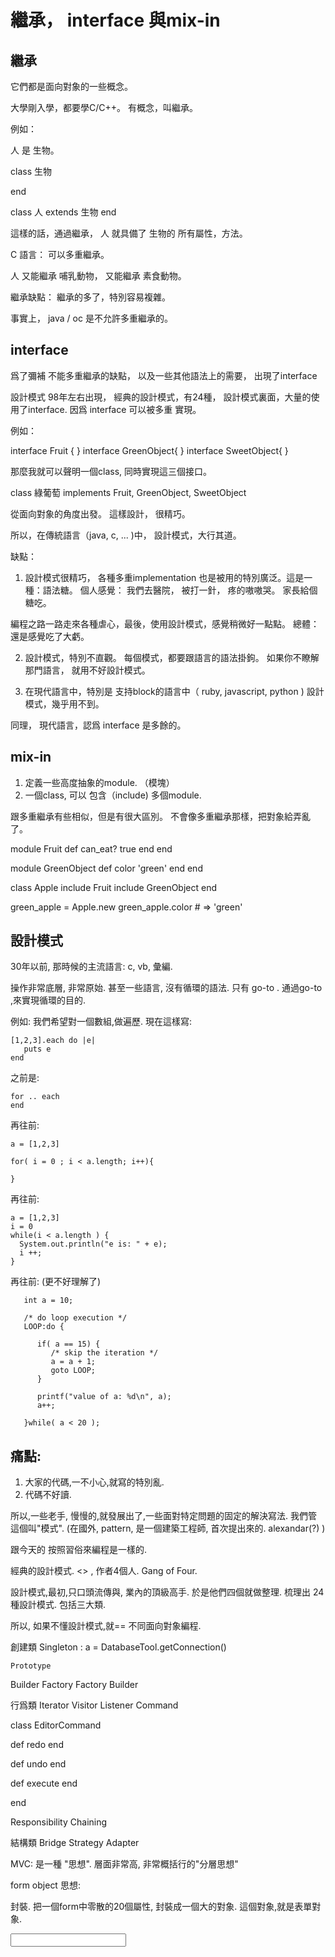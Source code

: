 # 繼承， interface 與mix-in

## 繼承
它們都是面向對象的一些概念。

大學剛入學，都要學C/C++。 有概念，叫繼承。

例如：

人 是 生物。

class 生物

end

class 人 extends 生物
end

這樣的話，通過繼承， 人 就具備了 生物的 所有屬性，方法。

C 語言：  可以多重繼承。

人 又能繼承 哺乳動物， 又能繼承 素食動物。

繼承缺點： 繼承的多了，特別容易複雜。

事實上， java / oc 是不允許多重繼承的。

## interface

爲了彌補 不能多重繼承的缺點， 以及一些其他語法上的需要， 出現了interface

設計模式 98年左右出現， 經典的設計模式，有24種， 設計模式裏面，大量的使用了interface.
因爲 interface 可以被多重 實現。

例如：

interface Fruit { }
interface GreenObject{ }
interface SweetObject{ }


那麼我就可以聲明一個class, 同時實現這三個接口。

class 綠葡萄 implements Fruit, GreenObject, SweetObject

從面向對象的角度出發。 這樣設計， 很精巧。

所以，在傳統語言（java, c, ... )中， 設計模式，大行其道。

缺點：

1. 設計模式很精巧， 各種多重implementation 也是被用的特別廣泛。這是一種：語法糖。
個人感覺：  我們去醫院， 被打一針， 疼的嗷嗷哭。 家長給個糖吃。

編程之路一路走來各種虐心，最後，使用設計模式，感覺稍微好一點點。
總體： 還是感覺吃了大虧。

2. 設計模式，特別不直觀。 每個模式，都要跟語言的語法掛鉤。 如果你不瞭解那門語言，
就用不好設計模式。

3. 在現代語言中，特別是 支持block的語言中（ ruby, javascript, python ) 設計模式，幾乎用不到。

同理， 現代語言，認爲 interface 是多餘的。


## mix-in

1. 定義一些高度抽象的module. （模塊）
2. 一個class, 可以 包含（include) 多個module.

跟多重繼承有些相似，但是有很大區別。  不會像多重繼承那樣，把對象給弄亂了。

module Fruit
  def can_eat?
    true
  end
end

module GreenObject
  def color
    'green'
  end
end

class Apple
  include Fruit
  include GreenObject
end


green_apple = Apple.new
green_apple.color  # => 'green'






## 設計模式

30年以前, 那時候的主流語言: c, vb, 彙編.

操作非常底層, 非常原始. 甚至一些語言, 沒有循環的語法.
只有 go-to .  通過go-to ,來實現循環的目的.

例如:  我們希望對一個數組,做遍歷.  現在這樣寫:

```
[1,2,3].each do |e|
   puts e
end
```

之前是:

```
for .. each
end
```

再往前:

```
a = [1,2,3]

for( i = 0 ; i < a.length; i++){

}
```

再往前:

```
a = [1,2,3]
i = 0
while(i < a.length ) {
  System.out.println("e is: " + e);
  i ++;
}

```

再往前:  (更不好理解了)

```
   int a = 10;

   /* do loop execution */
   LOOP:do {

      if( a == 15) {
         /* skip the iteration */
         a = a + 1;
         goto LOOP;
      }

      printf("value of a: %d\n", a);
      a++;

   }while( a < 20 );

```

## 痛點:

1. 大家的代碼,一不小心,就寫的特別亂.
2. 代碼不好讀.

所以,一些老手, 慢慢的,就發展出了,一些面對特定問題的固定的解決寫法.
我們管這個叫"模式".  (在國外, pattern, 是一個建築工程師, 首次提出來的.
alexandar(?) )

跟今天的 按照習俗來編程是一樣的.

經典的設計模式. <<Design patterns>> , 作者4個人. Gang of Four.

設計模式,最初,只口頭流傳與, 業內的頂級高手. 於是他們四個就做整理.
梳理出 24種設計模式.  包括三大類.

所以, 如果不懂設計模式,就== 不同面向對象編程.

創建類
  Singleton   :
		a = DatabaseTool.getConnection()

	Prototype


  Builder
  Factory
  Factory Builder

行爲類
  Iterator
	Visitor
  Listener
  Command


class EditorCommand

  def redo
	end

  def undo
  end

  def execute
	end

end



  Responsibility Chaining

結構類
  Bridge
  Strategy
  Adapter


MVC: 是一種 "思想". 層面非常高, 非常概括行的"分層思想"


form object 思想:

封裝.  把一個form中零散的20個屬性, 封裝成一個大的對象. 這個對象,就是表單對象.


<form action='/books'>
  <input type='text' name='tit'

</form

